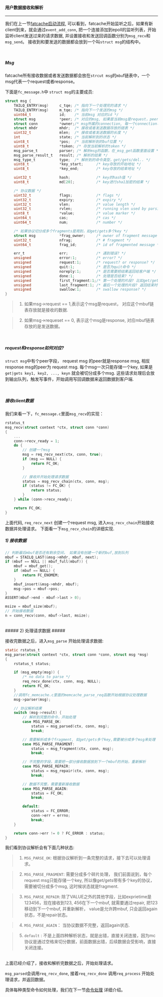 #### 用户数据接收和解析 ####

-------------------

我们在上一节[fatcache启动流程](./main.md), 可以看到，fatcache开始监听之后，如果有新client到来，就会通过`event_add_conn`, 
把一个连接添加到epoll的监听列表，开始监听client发送过来的请求数据, 并设置接收和发送回调函数分别为`msg_recv`和`msg_send`。
接收到和要发送的数据都会放到一个叫`struct msg`的结构中。

<br />

##### Msg #####

fatcache所有接收数据或者发送数据都会放在`strcut msg`的`mbu`f链表中，一个msg代表一个request或者response。

下面是`fc_message.h`中 `struct msg`的主要成员:
```c
struct msg {
    TAILQ_ENTRY(msg)     c_tqe; /* 指向下一个处理完的请求 */
    TAILQ_ENTRY(msg)     m_tqe; /* 指向下一个发送的msg */
    uint64_t             id;    /* 当前msg 对应的id */
    struct msg           *peer; /* 对应的msg, 如果是当前msg是request，peer指向即为response */
    struct conn          *owner;/* msg所属的connection, 每一个connection可能会处理多个request */
    struct mhdr          mhdr;  /* 接收或者发送数据存放的链表 */
    uint32_t             mlen;  /* 接收或者发送数据的长度 */
    int                  state; /* 当前解析到的状态 */
    uint8_t              *pos;  /* 当前解析到的buf位置 */
    uint8_t              *token; /* 存放当前解析的token */
    msg_parse_t          parser; /* 解析msg的函数，在_msg_get函数里面设置 */
    msg_parse_result_t   result; /* 解析的结果 */
    msg_type_t           type;  /* 解析到的命令类型，get/gets/del.. */
    uint8_t              *key_start;      /* key存放的开始地址 */
    uint8_t              *key_end;        /* key存放的结束地址 */

    uint32_t             hash;            /* key的hash值 */
    uint8_t              md[20];          /* key进行sha1加密的结果 */

    /* 协议数据 */
    uint32_t             flags;           /* flags */
    uint32_t             expiry;          /* expiry */
    uint32_t             vlen;            /* value length */
    uint32_t             rvlen;           /* running vlen used by parsing fsa */
    uint8_t              *value;          /* value marker */
    uint64_t             cas;             /* cas */
    uint64_t             num;             /* number */

    /* 如果协议切分成多个fragments是用到，如get/gets多个key */
    struct msg           *frag_owner;     /* owner of fragment message */
    uint32_t             nfrag;           /* # fragment */
    uint64_t             frag_id;         /* id of fragmented message */

    err_t                err;             /* 遇到错误? */
    unsigned             error:1;         /* error? */
    unsigned             request:1;       /* request? or response? */
    unsigned             quit:1;          /* 是否为quit命令 */
    unsigned             noreply:1;       /* 是否需要把结果返回给客户端 */
    unsigned             done:1;          /* 处理是否结束? */
    unsigned             first_fragment:1;/* 第一个处理的片段? 比如get/gets需要在开始输出VALUE常量，需要用这个标志 */
    unsigned             last_fragment:1; /* 最后一个处理的片段? 返回结束时，需要用到这个标志 */
    unsigned             swallow:1;       /* swallow response? */
}
```

> 1) 如果msg->request == 1,表示这个msg是request， 对应这个mbuf链表存放就是接收的数据.

> 2) 如果msg->requeset == 0, 表示这个msg是response, 对应mbuf链表存放的是发送数据。
<br />

##### request和response如何对应? #####

`struct msg`中有个peer字段， request msg 的peer就是response msg, 相反response msg的peer为 request msg.
每个msg一次只能存储一个key, 如果是 `get|gets key1, key2, ..., keyn` 就会被切分成多个msg.
这些请求处理后会放到输出队列，触发写事件，开始调用写回调数据来返回数据到客户端.

<br />

##### 接收client数据 #####

我们来看一下，`fc_message.c`里面`msg_recv`的实现：
```c
rstatus_t
msg_recv(struct context *ctx, struct conn *conn)
{
    ...
    conn->recv_ready = 1;
    do { 
        // 创建一个msg
        msg = req_recv_next(ctx, conn, true);
        if (msg == NULL) {
            return FC_OK;
        }   

        // 接收并开始处理请求数据
        status = msg_recv_chain(ctx, conn, msg);
        if (status != FC_OK) {
            return status;
        }   
    } while (conn->recv_ready);

    return FC_OK;
}
```
上面代码, `req_recv_next` 创建一个request msg, 进入`msg_recv_chain`开始接收数据并处理请求。
下面看一下`msg_recv_chain`的详细实现.
<br />

##### 1) 接收数据 #####
```c
// 判断最后mbuf是否还有剩余空间， 如果没有创建一个新的buf,放到队列 
mbuf = STAILQ_LAST(&msg->mhdr, mbuf, next);
if (mbuf == NULL || mbuf_full(mbuf)) {
    mbuf = mbuf_get();
    if (mbuf == NULL) {
        return FC_ENOMEM;
    }
    mbuf_insert(&msg->mhdr, mbuf);
    msg->pos = mbuf->pos;
}
ASSERT(mbuf->end - mbuf->last > 0);

msize = mbuf_size(mbuf);
// 开始接收数据
n = conn_recv(conn, mbuf->last, msize);

```
<br />
##### 2) 处理请求数据 #####

接收完数据之后，进入`msg_parse` 开始处理请求数据:

```c
static rstatus_t
msg_parse(struct context *ctx, struct conn *conn, struct msg *msg)
{
    rstatus_t status;

    if (msg_empty(msg)) {
        /* no data to parse */
        req_recv_done(ctx, conn, msg, NULL);
        return FC_OK;
    }
    //调用fc_memcache.c里面的memcache_parse_req函数开始根据协议处理数据
    msg->parser(msg);

    // 协议解析结果
    switch (msg->result) {
        // 解析到完整的命令，开始处理
        case MSG_PARSE_OK:
            status = msg_parsed(ctx, conn, msg);
            break;

        // 需要解析成多个fragment, 如get/gets多个key,需要被分成多个msg来处理
        case MSG_PARSE_FRAGMENT:
            status = msg_fragment(ctx, conn, msg);
            break;

        // 不完整的字段，需要把一部分接收数据放到下一个mbuf的开始，重新解析
        case MSG_PARSE_REPAIR:
            status = msg_repair(ctx, conn, msg);
            break;

        // 数据不完整，需要重新接收数据
        case MSG_PARSE_AGAIN:
            status = FC_OK;
            break;

        default:
            status = FC_ERROR;
            conn->err = errno;
            break;
    }

    return conn->err != 0 ? FC_ERROR : status;
}
```

我们看到协议解析会有下面几种状态:

> 1) `MSG_PARSE_OK`: 根据协议解析到一条完整的请求，接下去可以处理请求。

> 2) `MSG_PARSE_FRAGMENT`: 需要分成多个碎片处理， 我们前面说到，每个request msg只能存储一个key, 所以像get/gets带有多个key的协议，
需要被切分成多个msg, 这时候状态就是fragment.

> 3) `MSG_PARSE_REPAIR`: 除了VALUE之外的其他字段，比如exprietime是123456，现在接收到123, 456在下一个mbuf, 就需要通过repair, 把123移动到下一个mbuf,
并重新解析， value是允许跨mbuf, 只会返回again状态，不是repair状态。

> 4)  `MSG_PARSE_AGAIN`： 当协议数据不完整，返回again状态.

> 5)  `default` : 不是上面四种解析状态，就是出错，直接关闭连接，因为mc协议是通过空格来切分数据，前面数据出错，后续数据会受影响，直接关闭连接。

<br />
上面已经介绍了，接收和解析完数据之后，开始处理请求。

`msg_parsed`会调用`req_recv_done`, 接着`req_recv_done` 调用`req_process` 开始处理请求，并返回数据。

具体每种类型命令如何处理，我们在下一节[命令处理](./compelete_process.md) 详细介绍。

